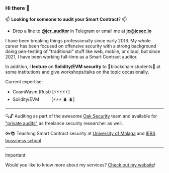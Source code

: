 ### Hi there 👋

📫 **Looking for someone to audit your Smart Contract**? 📫
* Drop a line to **[@jcr_auditor](https://t.me/jcr_auditor)** in Telegram or email me at **jc@jcsec.io**  

I have been breaking things professionally since early 2016. My whole career has been focused on offensive security with a strong background doing pen-testing of "traditional" stuff like web, mobile, or cloud, but since 2021, I have been working full-time as a Smart Contract auditor.

In addition, I **lecture** on **Solidity/EVM security** to 🌱blockchain students🌱 at some institutions and give workshops/talks on the topic occasionally.

Current expertise:
- CosmWasm (Rust) [⚡⚡⚡⚡⚡]
- Solidity/EVM &nbsp;&nbsp;&nbsp;&nbsp;&nbsp;&nbsp;&nbsp;&nbsp;&nbsp;[⚡⚡⚡ 🪲 🪲]

---

:mag::unlock: Auditing as part of the awesome [Oak Security](https://www.oaksecurity.io/) team and available for ["private audits"](https://jcsec.io/services/) as freelance security researcher as well. 

:eyeglasses::books: Teaching Smart Contract security at [University of Malaga](https://www.nics.uma.es/Blockchain/) and [IEBS bussiness school](https://www.iebschool.com/programas/master-en-blockchain-y-criptoactivos/)

---

> [!IMPORTANT] 
> Would you like to know more about my services?
> [Check out my website](https://jcsec.io/)!


